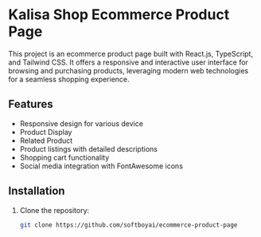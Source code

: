 # Kalisa Shop Ecommerce Product Page

This project is an ecommerce product page built with React.js, TypeScript, and Tailwind CSS. It offers a responsive and interactive user interface for browsing and purchasing products, leveraging modern web technologies for a seamless shopping experience.

## Features
- Responsive design for various device
- Product Display
- Related Product
- Product listings with detailed descriptions
- Shopping cart functionality
- Social media integration with FontAwesome icons

## Installation

1. Clone the repository:
   ```bash
   git clone https://github.com/softboyai/ecommerce-product-page
